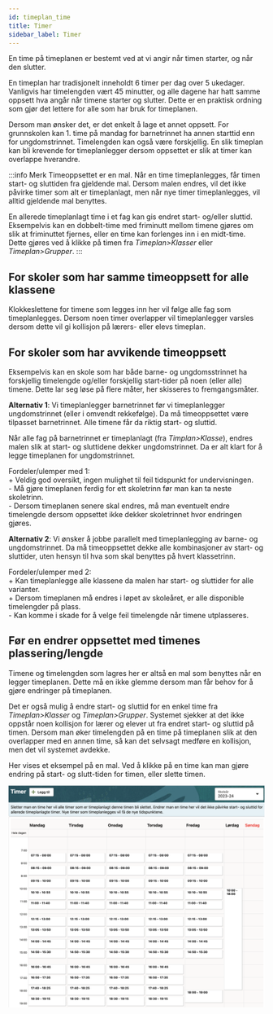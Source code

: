 ```yaml
---
id: timeplan_time
title: Timer
sidebar_label: Timer
---
```


En time på timeplanen er bestemt ved at vi angir når timen starter, og når den slutter. 

En timeplan har tradisjonelt inneholdt 6 timer per dag over 5 ukedager. Vanligvis har timelengden vært 45 minutter, og alle dagene har hatt samme oppsett hva angår når timene starter og slutter. Dette er en praktisk ordning som gjør det lettere for alle som har bruk for timeplanen.

Dersom man ønsker det, er det enkelt å lage et annet oppsett. For grunnskolen kan 1. time på mandag for barnetrinnet ha annen starttid enn for ungdomstrinnet. Timelengden kan også være forskjellig. En slik timeplan kan bli krevende for timeplanlegger dersom oppsettet er slik at timer kan overlappe hverandre. 

:::info Merk
Timeoppsettet er en mal. Når en time timeplanlegges, får timen start- og sluttiden fra gjeldende mal. Dersom malen endres, vil det ikke påvirke timer som alt er timeplanlagt, men når nye timer timeplanlegges, vil alltid gjeldende mal benyttes. 

En allerede timeplanlagt time i et fag kan gis endret start- og/eller sluttid. Eksempelvis kan en dobbelt-time med friminutt mellom timene gjøres om slik at friminuttet fjernes, eller en time kan forlenges inn i en midt-time. Dette gjøres ved å klikke på timen fra _Timeplan>Klasser_ eller _Timeplan>Grupper_.
:::

## For skoler som har samme timeoppsett for alle klassene
Klokkeslettene for timene som legges inn her vil følge alle fag som timeplanlegges. Dersom noen timer overlapper vil timeplanlegger varsles dersom dette vil gi kollisjon på lærers- eller elevs timeplan.

## For skoler som har avvikende timeoppsett
Eksempelvis kan en skole som har både barne- og ungdomsstrinnet ha forskjellig timelengde og/eller forskjellig start-tider på noen (eller alle) timene. Dette lar seg løse på flere måter, her skisseres to fremgangsmåter. 

**Alternativ 1**: Vi timeplanlegger barnetrinnet før vi timeplanlegger ungdomstrinnet (eller i omvendt rekkefølge).
Da må timeoppsettet være tilpasset barnetrinnet. Alle timene får da riktig start- og sluttid.

Når alle fag på barnetrinnet er timeplanlagt (fra _Timplan>Klasse_), endres malen slik at start- og sluttidene dekker  ungdomstrinnet. Da er alt klart for å legge timeplanen for ungdomstrinnet.

Fordeler/ulemper med 1:  
\+ Veldig god oversikt, ingen mulighet til feil tidspunkt for undervisningen.  
\- Må gjøre timeplanen ferdig for ett skoletrinn før man kan ta neste skoletrinn.  
\- Dersom timeplanen senere skal endres, må man eventuelt endre timelengde dersom oppsettet ikke dekker skoletrinnet hvor endringen gjøres.  

**Alternativ 2**: Vi ønsker å jobbe parallelt med timeplanlegging av barne- og ungdomstrinnet.
Da må timeoppsettet dekke alle kombinasjoner av start- og sluttider, uten hensyn til hva som skal benyttes på hvert klassetrinn. 

Fordeler/ulemper med 2:  
\+ Kan timeplanlegge alle klassene da malen har start- og sluttider for alle varianter.  
\+ Dersom timeplanen må endres i løpet av skoleåret, er alle disponible timelengder på plass.  
\- Kan komme i skade for å velge feil timelengde når timene utplasseres.  

## Før en endrer oppsettet med timenes plassering/lengde
Timene og timelengden som lagres her er altså en mal som benyttes når en legger timeplanen. Dette må en ikke glemme dersom man får behov for å gjøre endringer på timeplanen.

Det er også mulig å endre start- og sluttid for en enkel time fra _Timeplan>Klasser_ og _Timeplan>Grupper_. Systemet sjekker at det ikke oppstår noen kollisjon for lærer og elever ut fra endret start- og sluttid på timen. Dersom man øker timelengden på en time på timeplanen slik at den overlapper med en annen time, så kan det selvsagt medføre en kollisjon, men det vil systemet avdekke.

Her vises et eksempel på en mal. Ved å klikke på en time kan man gjøre endring på start- og slutt-tiden for timen, eller slette timen.

![bilde](/img/tp_timer_kalender.png)





